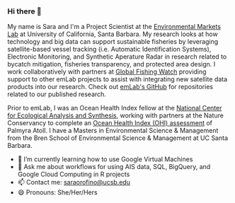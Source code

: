 ### Hi there 👋

My name is Sara and I'm a Project Scientist at the [Environmental Markets Lab](https://emlab.ucsb.edu/) at University of California, Santa Barbara. My research looks at how technology and big data can support sustainable fisheries by leveraging satellite-based vessel tracking (i.e. Automatic Identification Systems), Electronic Monitoring, and Synthetic Aperature Radar in research related to bycatch mitigation, fisheries transparency, and protected area design. I work collaboratively with partners at [Global Fishing Watch](https://globalfishingwatch.org/) providing support to other emLab projects to assist with integrating new satellite data products into our research. Check out [emLab's GitHub](https://github.com/emlab-ucsb) for repositories related to our published research. 

Prior to emLab, I was an Ocean Health Index fellow at the [National Center for Ecological Analysis and Synthesis](https://www.nceas.ucsb.edu/), working with partners at the Nature Conservancy to complete an [Ocean Health Index (OHI) assessment](https://raw.githack.com/OHI-4site/pal-scores/master/documents/methods-results/Supplement.html) of Palmyra Atoll. I have a Masters in Environmental Science & Management from the Bren School of Environmental Science & Management at UC Santa Barbara.  


- 🌱 I’m currently learning how to use Google Virtual Machines 
- 💬 Ask me about workflows for using AIS data, SQL, BigQuery, and Google Cloud Computing in R projects 
- 📫 Contact me: saraorofino@ucsb.edu
- 😄 Pronouns: She/Her/Hers

